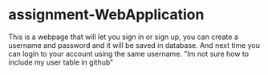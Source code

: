 # assignment-WebApplication
This is a webpage that will let you sign in or sign up,
you can create a username and password and it will be saved in database. 
And next time you can login to your account using the same username.
"Im not sure how to include my user table in github"

